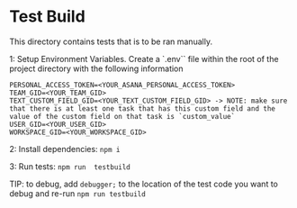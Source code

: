 # Test Build

This directory contains tests that is to be ran manually. 

1: Setup Environment Variables. Create a `.env`` file within the root of the project directory with the following information

```
PERSONAL_ACCESS_TOKEN=<YOUR_ASANA_PERSONAL_ACCESS_TOKEN>
TEAM_GID=<YOUR_TEAM_GID>
TEXT_CUSTOM_FIELD_GID=<YOUR_TEXT_CUSTOM_FIELD_GID> -> NOTE: make sure that there is at least one task that has this custom field and the value of the custom field on that task is `custom_value`
USER_GID=<YOUR_USER_GID>
WORKSPACE_GID=<YOUR_WORKSPACE_GID>
```

2: Install dependencies: `npm i`

3: Run tests: `npm run  testbuild`

TIP: to debug, add `debugger;` to the location of the test code you want to debug and re-run `npm run testbuild`